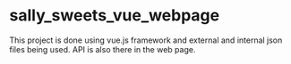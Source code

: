 # sally_sweets_vue_webpage
This project is done using vue.js framework and external and internal json files being used. API is also there in the web page.
